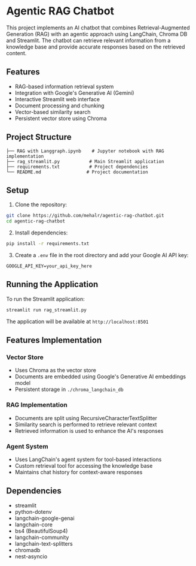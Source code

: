 # Agentic RAG Chatbot

This project implements an AI chatbot that combines Retrieval-Augmented Generation (RAG) with an agentic approach using LangChain, Chroma DB and Streamlit. The chatbot can retrieve relevant information from a knowledge base and provide accurate responses based on the retrieved content.

## Features

- RAG-based information retrieval system
- Integration with Google's Generative AI (Gemini)
- Interactive Streamlit web interface
- Document processing and chunking
- Vector-based similarity search
- Persistent vector store using Chroma

## Project Structure

```
├── RAG with Langgraph.ipynb    # Jupyter notebook with RAG implementation
├── rag_streamlit.py           # Main Streamlit application
├── requirements.txt           # Project dependencies
└── README.md                 # Project documentation
```

## Setup

1. Clone the repository:
```bash
git clone https://github.com/mehalr/agentic-rag-chatbot.git
cd agentic-rag-chatbot
```

2. Install dependencies:
```bash
pip install -r requirements.txt
```

3. Create a `.env` file in the root directory and add your Google AI API key:
```
GOOGLE_API_KEY=your_api_key_here
```

## Running the Application

To run the Streamlit application:

```bash
streamlit run rag_streamlit.py
```

The application will be available at `http://localhost:8501`

## Features Implementation

### Vector Store
- Uses Chroma as the vector store
- Documents are embedded using Google's Generative AI embeddings model
- Persistent storage in `./chroma_langchain_db`

### RAG Implementation
- Documents are split using RecursiveCharacterTextSplitter
- Similarity search is performed to retrieve relevant context
- Retrieved information is used to enhance the AI's responses

### Agent System
- Uses LangChain's agent system for tool-based interactions
- Custom retrieval tool for accessing the knowledge base
- Maintains chat history for context-aware responses

## Dependencies

- streamlit
- python-dotenv
- langchain-google-genai
- langchain-core
- bs4 (BeautifulSoup4)
- langchain-community
- langchain-text-splitters
- chromadb
- nest-asyncio
